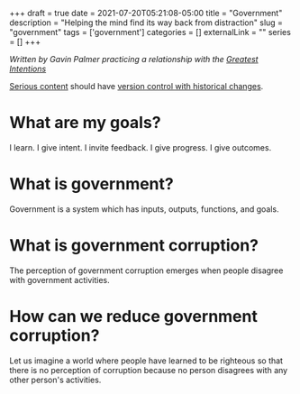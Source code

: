 +++ 
draft = true
date = 2021-07-20T05:21:08-05:00
title = "Government"
description = "Helping the mind find its way back from distraction"
slug = "government" 
tags = ['government']
categories = []
externalLink = ""
series = []
+++

*Written by Gavin Palmer practicing a relationship with the [Greatest Intentions](/posts/helping-the-greatest-intentions)*

[Serious content](/posts/content-creation) should have [version control with historical changes](https://github.com/heroLFG/hugo-herolfg-site/commits/dev/content/posts/government.md).

# What are my goals?

I learn.  I give intent.  I invite feedback.  I give progress.  I give outcomes.

# What is government?

Government is a system which has inputs, outputs, functions, and goals.

# What is government corruption?

The perception of government corruption emerges when people disagree with government activities.

# How can we reduce government corruption?

Let us imagine a world where people have learned to be righteous so that there is no perception of corruption because no person disagrees with any other person's activities.
